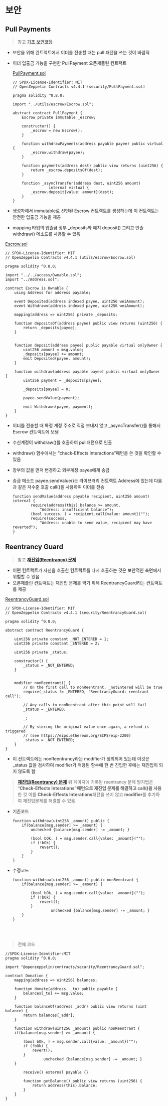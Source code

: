# 보안

## Pull Payments

> 참고 
[기초 보안코딩](https://github.com/lhn1455/TIL/blob/main/Solidity/Solidity-Docs/Security/%EB%B3%B4%EC%95%88%EC%BD%94%EB%94%A9.md)
> 
- 보안을 위해 컨트랙트에서 이더를 전송할 때는 pull 패턴을 쓰는 것이 바람직
- 이더 입출금 기능을 구현한 PullPayment 오픈제플린 컨트랙트
    
    [PullPayment.sol](https://github.com/lhn1455/TIL/blob/main/OpenZeppelin/contract/PullPayment.sol)
    
    ```solidity
    // SPDX-License-Identifier: MIT
    // OpenZeppelin Contracts v4.4.1 (security/PullPayment.sol)
    
    pragma solidity ^0.8.0;
    
    import "../utils/escrow/Escrow.sol";
    
    abstract contract PullPayment {
        Escrow private immutable _escrow;
    
        constructor() {
            _escrow = new Escrow();
        }
    
        function withdrawPayments(address payable payee) public virtual {
            _escrow.withdraw(payee);
        }
    
        function payments(address dest) public view returns (uint256) {
            return _escrow.depositsOf(dest);
        }
    
        function _asyncTransfer(address dest, uint256 amount) 
    				internal virtual {
            _escrow.deposit{value: amount}(dest);
        }
    }
    ```
    
- 생성자에서 immutable로 선언된 Escrow 컨트랙트를 생성하는데 이 컨트랙트는 안전한 입출금 기능을 제공
- mapping 타입의 입출금 장부 _deposits와 예치 deposit() 그리고 인출 withdraw() 메소드를 사용할 수 있음

[Escrow.sol](https://github.com/lhn1455/TIL/blob/main/OpenZeppelin/contract/Escrow.sol)

```solidity
// SPDX-License-Identifier: MIT
// OpenZeppelin Contracts v4.4.1 (utils/escrow/Escrow.sol)

pragma solidity ^0.8.0;

import "../../access/Ownable.sol";
import "../Address.sol";

contract Escrow is Ownable {
    using Address for address payable;

    event Deposited(address indexed payee, uint256 weiAmount);
    event Withdrawn(address indexed payee, uint256 weiAmount);

    mapping(address => uint256) private _deposits;

    function depositsOf(address payee) public view returns (uint256) {
        return _deposits[payee];
    }

 
    function deposit(address payee) public payable virtual onlyOwner {
        uint256 amount = msg.value;
        _deposits[payee] += amount;
        emit Deposited(payee, amount);
    }

    function withdraw(address payable payee) public virtual onlyOwner {
        uint256 payment = _deposits[payee];

        _deposits[payee] = 0;

        payee.sendValue(payment);

        emit Withdrawn(payee, payment);
    }
}
```

- 이더를 전송할 때 특정 계정 주소로 직접 보내지 않고 _asyncTransfer()를 통해서 Escrow 컨트랙트에 보냄
- 수신계정이 withdraw()를 호출하여 pull패턴으로 인출
- withdraw() 함수에서는 “check-Effects Interactions”패턴을 쓴 것을 확인할 수 있음
- 장부의 값을 먼저 변경하고 외부계정 payee에게 송금
- 송금 메소드 payee.sendValue()는 라이브러리 컨트랙트 Address에 있는데 다음과 같은 저수준 호출 call()을 사용하여 이더를 전송
    
    ```solidity
    function sendValue(address payable recipient, uint256 amount) internal {
    		require(address(this).balance >= amount, 
    			"Address: insufficient balance");
    		(bool success, ) = recipient.call{value: amount}("");
    		require(success, 
    			"Address: unable to send value, recipient may have reverted");
    }
    ```
    

## Reentrancy Guard

> 참고
[**재진입(Reentrancy) 문제**](https://github.com/lhn1455/TIL/blob/main/Solidity/Solidity-Docs/Security/Reentrancy.md)
> 
- 어떤 컨트랙트가 자신을 호출한 컨트랙트를 다시 호출하는 것은 보안적인 측면에서 위험할 수 있음
- 오픈제플린 컨트랙트는 재진입 문제를 막기 위해 ReentrancyGuard라는 컨트랙트를 제공

[ReentrancyGuard.sol](https://github.com/lhn1455/TIL/blob/main/OpenZeppelin/contract/ReentrancyGuard.sol)

```solidity
// SPDX-License-Identifier: MIT
// OpenZeppelin Contracts v4.4.1 (security/ReentrancyGuard.sol)

pragma solidity ^0.8.0;

abstract contract ReentrancyGuard {
    
    uint256 private constant _NOT_ENTERED = 1;
    uint256 private constant _ENTERED = 2;

    uint256 private _status;

    constructor() {
        _status = _NOT_ENTERED;
    }

  
    modifier nonReentrant() {
        // On the first call to nonReentrant, _notEntered will be true
        require(_status != _ENTERED, "ReentrancyGuard: reentrant call");

        // Any calls to nonReentrant after this point will fail
        _status = _ENTERED;

        _;

        // By storing the original value once again, a refund is triggered 
        // (see https://eips.ethereum.org/EIPS/eip-2200)
        _status = _NOT_ENTERED;
    }
}
```

- 이 컨트랙트에는 nonReentrancy라는 modifier가 정의되어 있는데 이것은 _status 값을 검사하여 modifier가 적용된 함수에 한 번 진입한 후에는 재진입이 되지 않도록 함

> [**재진입(Reentrancy) 문제**](https://github.com/lhn1455/TIL/blob/main/Solidity/Solidity-Docs/Security/Reentrancy.md) 
위 페이지에 기록된 reentrancy 문제 방지법은 “**Check-Effects Interations"패턴으로 재진입 문제를 해결하고 call()을 사용**한 것
이를 **Check-Effects Interations**패턴을 쓰지 않고 **modifier**를 추가하여 재진입문제를 해결할 수 있음
> 
- 기존코드
    
    ```solidity
    function withdraw(uint256 _amount) public {
        if(balance[msg.sender] >= _amount) {
            unchecked {balance[msg.sender] -= _amount; }
    
            (bool bOk, ) = msg.sender.call{value: _amount}("");
            if (!bOk) {
                revert();
            }
        }
    }
    ```
    
- 수정코드
    
    ```solidity
    function withdraw(uint256 _amount) public nonReentrant {
        if(balance[msg.sender] >= _amount) {
    
            (bool bOk, ) = msg.sender.call{value: _amount}("");
            if (!bOk) {
                revert();
            }
    				 unchecked {balance[msg.sender] -= _amount; }
        }
    }
    ```
    
<br>
<br>

> 전체 코드
```solidity
//SPDX-License-Identifier:MIT
pragma solidity ^0.8.0;

import "@openzeppelin/contracts/security/ReentrancyGuard.sol";

contract Donation {
    mapping(address => uint256) balances;

    function donate(address  _to) public payable {
        balances[_to] += msg.value;
    }

    function balanceOf(address _addr) public view returns (uint balance) {
        return balances[_addr];
    }

    function withdraw(uint256 _amount) public nonReentrant {
    if(balance[msg.sender] >= _amount) {

        (bool bOk, ) = msg.sender.call{value: _amount}("");
        if (!bOk) {
            revert();
        }
				 unchecked {balance[msg.sender] -= _amount; }
    }

        receive() external payable {}

        function getBalance() public view returns (uint256) {
            return address(this).balance;
        }
    }
}
```